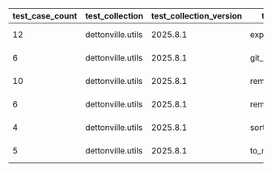 | test_case_count | test_collection | test_collection_version | test_component | test_date | test_failed | test_details_link |
| --- | --- | --- | --- | --- | --- | --- |
| 12 | dettonville.utils | 2025.8.1 | export_dicts | 2025-08-12T13:24:24Z | False | [test details](./export_dicts/test.results/test-results.md) |
| 6 | dettonville.utils | 2025.8.1 | git_pacp | 2025-08-12T13:24:24Z | False | [test details](./git_pacp/test.results/test-results.md) |
| 10 | dettonville.utils | 2025.8.1 | remove_dict_keys | 2025-08-12T13:24:24Z | False | [test details](./remove_dict_keys/test.results/test-results.md) |
| 6 | dettonville.utils | 2025.8.1 | remove_sensitive_keys | 2025-08-12T13:24:24Z | False | [test details](./remove_sensitive_keys/test.results/test-results.md) |
| 4 | dettonville.utils | 2025.8.1 | sort_dict_list | 2025-08-12T13:24:24Z | False | [test details](./sort_dict_list/test.results/test-results.md) |
| 5 | dettonville.utils | 2025.8.1 | to_markdown | 2025-08-12T13:24:24Z | False | [test details](./to_markdown/test.results/test-results.md) |
